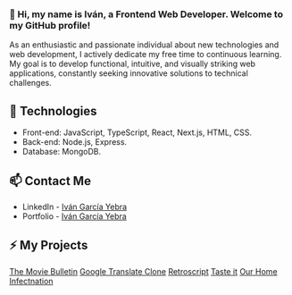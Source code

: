 ### 👋 Hi, my name is Iván, a Frontend Web Developer. Welcome to my GitHub profile!

As an enthusiastic and passionate individual about new technologies and web development, I actively dedicate my free time to continuous learning. My goal is to develop functional, intuitive, and visually striking web applications, constantly seeking innovative solutions to technical challenges.

## 🚀 Technologies 

- Front-end: JavaScript, TypeScript, React, Next.js, HTML, CSS.
- Back-end: Node.js, Express.
- Database: MongoDB.

## 📫 Contact Me
- LinkedIn - [Iván García Yebra](https://www.linkedin.com/in/ivangarciayebra/)
- Portfolio - [Iván García Yebra](https://yebraidev.vercel.app/)

## ⚡ My Projects
[The Movie Bulletin](https://the-movie-bulletin.vercel.app/)
[Google Translate Clone](https://yebrai.github.io/google-translate-chatgpt/)
[Retroscript](https://yebrai.github.io/retroscript/)
[Taste it](https://taste-it-app.netlify.app/)
[Our Home](https://ourhome.cyclic.app/)
[Infectnation](https://yebrai.github.io/Infectnation/)


<!--
Here are some ideas to get you started:

- 🔭 I’m currently working on ...
- 🌱 I’m currently learning ...
- 👯 I’m looking to collaborate on ...
- 🤔 I’m looking for help with ...
- 💬 Ask me about ...
- 📫 How to reach me: ...
- 😄 Pronouns: ...
- ⚡ Fun fact: ...
-->
